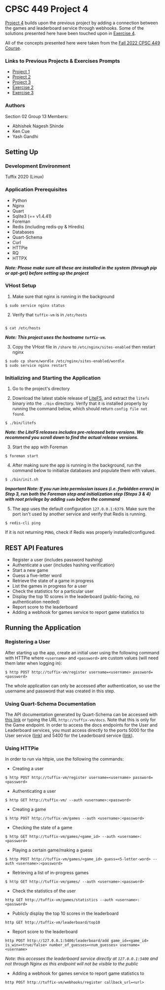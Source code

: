 # CPSC 449 Project 4
[Project 4](https://docs.google.com/document/d/19BqaDN9M9fMfw6WjwISGDauF_I2w20UJ4lNmW9USbn0/edit) builds upon the previous project by adding a connection between the games and leaderboard service through webhooks. Some of the solutions presented here have been touched upon in [Exercise 4](https://docs.google.com/document/d/1GeF5txkEb3Jl0_YtnFKFh21xiDff1IJ54XC9Qydk3GE/edit).

All of the concepts presented here were taken from the [Fall 2022 CPSC 449 Course](https://sites.google.com/view/cpsc-449).

### Links to Previous Projects & Exercises Prompts
- [Project 1](https://docs.google.com/document/d/14YzD8w5SpJk0DqizgrgyOsXvQ2-rrd-39RUSe2GNvz4/edit)
- [Project 2](https://docs.google.com/document/d/1BXrmgSclvifgYWItGxxhZ72BrmiD5evXoRbA_uRP_jM/edit)
- [Project 3](https://docs.google.com/document/d/1OWltxCFRsd2s4khOdfwKLZ3vqF6dsJ087nyMn0klcQs/edit)
- [Exercise 2](https://docs.google.com/document/d/1-tFBfCP2rhk5YFtXYpGD894Ghy4UY-J3o9Zs7abbS8c/edit)
- [Exercise 3](https://docs.google.com/document/d/14i8cpm7z1oFh5y5gmAkQ39AH3Pu8oWRr6B6TOziGYhY/edit)

### Authors
Section 02
Group 13
Members:
- Abhishek Nagesh Shinde
- Ken Cue
- Yash Gandhi


## Setting Up
### Development Environment 
Tuffix 2020 (Linux)


### Application Prerequisites
- Python
- Nginx
- Quart
- Sqlite3 (== v1.4.41)
- Foreman
- Redis (including redis-py & Hiredis)
- Databases
- Quart-Schema
- Curl
- HTTPie
- RQ
- HTTPX

***Note: Please make sure all these are installed in the system (through pip or apt-get) before setting up the project***


### VHost Setup
1. Make sure that nginx is running in the background
```
$ sudo service nginx status
```

2. Verify that `tuffix-vm` is in `/etc/hosts`
```

$ cat /etc/hosts
```
***Note: This project uses the hostname `tuffix-vm`.***

3. Copy the VHost file in `/share` to `/etc/nginx/sites-enabled` then restart nginx 
```
$ sudo cp share/wordle /etc/nginx/sites-enabled/wordle
$ sudo service nginx restart
```


### Initializing and Starting the Application
1. Go to the project's directory

2. Download the latest stable release of [LiteFS](https://github.com/superfly/litefs/releases), and extract the `litefs` binary into the `./bin` directory. Verify that it is installed properly by running the command below, which should return `config file not found`.
```
$ ./bin/litefs
```
***Note: the LiteFS releases includes pre-released beta versions. We recommend you scroll down to find the actual release versions.***

3. Start the app with Foreman
```
$ foreman start
```

4. After making sure the app is running in the background, run the command below to initialize databases and populate them with values.
```
$ ./bin/init.sh
```
***Important Note: If you run into permission issues (i.e. forbidden errors) in Step 3, run both the Foreman step and initialization step (Steps 3 & 4) with root privilege by adding `sudo` before the command***

5. The app uses the default configuration `127.0.0.1:6379`. Make sure the port isn't used by another service and verify that Redis is running.
```
$ redis-cli ping
```
If it is not returning `PONG`, check if Redis was properly installed/configured.


## REST API Features
- Register a user (includes password hashing)
- Authenticate a user (includes hashing verification)
- Start a new game
- Guess a five-letter word
- Retrieve the state of a game in progress
- List the games in progress for a user
- Check the statistics for a particular user
- Display the top 10 scores in the leaderboard (public-facing, no authentication needed)
- Report score to the leaderboard
- Adding a webhook for games service to report game statistics to


## Running the Application

### Registering a User
After starting up the app, create an initial user using the following command with HTTPie where `<username>` and `<password>` are custom values (will need them later when logging in):
```
$ http POST http://tuffix-vm/register username=<username> password=<password>
```
The whole application can only be accessed after authentication, so use the username and password that was created in this step.


### Using Quart-Schema Documentation
The API documentation generated by Quart-Schema can be accessed with [this link](http://tuffix-vm/docs) or typing the URL `http://tuffix-vm/docs`. Note that this is only for the Game endpoint. In order to access the docs endpoints for the User and Leaderboard services, you must access directly to the ports 5000 for the User service ([link](http://127.0.0.1:5000/docs)) and 5400 for the Leaderboard service ([link](http://127.0.0.1:5400/docs)).


### Using HTTPie
In order to run via httpie, use the following the commands:
- Creating a user
```
$ http POST http://tuffix-vm/register username=<username> password=<password>
```
- Authenticating a user
```
$ http GET http://tuffix-vm/ --auth <username>:<password>
```
- Creating a game 
```
$ http POST http://tuffix-vm/games --auth <username>:<password>
```
- Checking the state of a game 
```
$ http GET http://tuffix-vm/games/<game_id> --auth <username>:<password>
```
- Playing a certain game/making a guess
```
$ http POST http://tuffix-vm/games/<game_id> guess=<5-letter-word> --auth <username>:<password>
```
- Retrieving a list of in-progress games
```
$ http GET http://tuffix-vm/games/ --auth <username>:<password>
``` 
- Check the statistics of the user 
```
http GET http://tuffix-vm/games/statistics --auth <username>:<password>
```
- Publicly display the top 10 scores in the leaderboard
```
http GET http://tuffix-vm/leaderboard/top10
```
- Report score to the leaderboard
```
http POST http://127.0.0.1:5400/leaderboard/add game_id=<game_id> is_win=<true/false> number_of_guesses=<num_guesses> username=<username>
```
_Note: this accesses the leaderboard service directly at `127.0.0.1:5400` and not through Nginx as this endpoint will not be visible to the public_
- Adding a webhook for games service to report game statistics to
```
http POST http://tuffix-vm/webhooks/register callback_url=<url>
```
